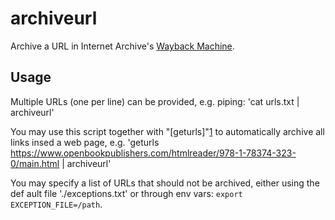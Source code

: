 # archiveurl
Archive a URL in Internet Archive's [Wayback Machine](https://archive.org/web/).

## Usage
Multiple URLs (one per line) can be provided,
e.g. piping: 'cat urls.txt | archiveurl'

You may use this script together with "[geturls]"[1] to automatically archive all links insed a web page,
e.g. 'geturls https://www.openbookpublishers.com/htmlreader/978-1-78374-323-0/main.html | archiveurl'

You may specify a list of URLs that should not be archived, either using the def
ault file './exceptions.txt' or through env vars: `export EXCEPTION_FILE=/path`.

[1]: https://github.com/OpenBookPublishers/geturls
